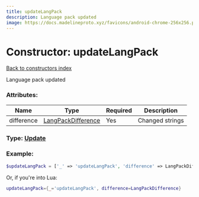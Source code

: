 ```yaml
---
title: updateLangPack
description: Language pack updated
image: https://docs.madelineproto.xyz/favicons/android-chrome-256x256.png
---
```

# Constructor: updateLangPack  
[Back to constructors index](index.md)



Language pack updated

### Attributes:

| Name     |    Type       | Required | Description |
|----------|---------------|----------|-------------|
|difference|[LangPackDifference](../types/LangPackDifference.md) | Yes|Changed strings|



### Type: [Update](../types/Update.md)


### Example:

```php
$updateLangPack = ['_' => 'updateLangPack', 'difference' => LangPackDifference];
```  


Or, if you're into Lua:

```lua
updateLangPack={_='updateLangPack', difference=LangPackDifference}

```


